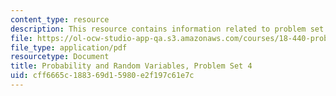 ```yaml
---
content_type: resource
description: This resource contains information related to problem set 4.
file: https://ol-ocw-studio-app-qa.s3.amazonaws.com/courses/18-440-probability-and-random-variables-spring-2014/cff6665c188369d15980e2f197c61e7c_MIT18_440S14_ProblemSet4.pdf
file_type: application/pdf
resourcetype: Document
title: Probability and Random Variables, Problem Set 4
uid: cff6665c-1883-69d1-5980-e2f197c61e7c
---
```

